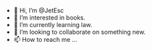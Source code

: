 - 👋 Hi, I’m @JetEsc
- 👀 I’m interested in books.
- 🌱 I’m currently learning law.
- 💞️ I’m looking to collaborate on something new.
- 📫 How to reach me ...

<!---
JetEsc/JetEsc is a ✨ special ✨ repository because its `README.md` (this file) appears on your GitHub profile.
You can click the Preview link to take a look at your changes.
--->
